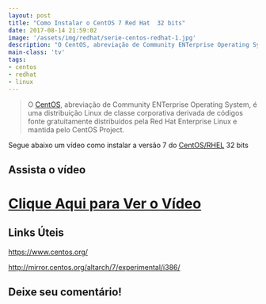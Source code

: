 ```yaml
---
layout: post
title: "Como Instalar o CentOS 7 Red Hat  32 bits"
date: 2017-08-14 21:59:02
image: '/assets/img/redhat/serie-centos-redhat-1.jpg'
description: "O CentOS, abreviação de Community ENTerprise Operating System, é uma distribuição Linux de classe corporativa derivada de códigos fonte gratuitamente distribuídos pela Red Hat Enterprise Linux e mantida pelo CentOS Project."
main-class: 'tv'
tags:
- centos
- redhat
- linux
---
```


> O [CentOS](https://www.centos.org/), abreviação de Community ENTerprise Operating System, é uma distribuição Linux de classe corporativa derivada de códigos fonte gratuitamente distribuídos pela Red Hat Enterprise Linux e mantida pelo CentOS Project.

Segue abaixo um vídeo como instalar a versão 7 do [CentOS/RHEL](https://www.centos.org/) 32 bits

## Assista o vídeo

# [Clique Aqui para Ver o Vídeo](https://www.youtube.com/watch?v=IB_LX7pRm4o)


## Links Úteis

<https://www.centos.org/>

<http://mirror.centos.org/altarch/7/experimental/i386/>

## Deixe seu comentário!

<script async src="https://pagead2.googlesyndication.com/pagead/js/adsbygoogle.js"></script>

<!-- Informat -->
<ins class="adsbygoogle"
 style="display:block"
 data-ad-client="ca-pub-2838251107855362"
 data-ad-slot="2327980059"
 data-ad-format="auto"
 data-full-width-responsive="true"></ins>

<script>
(adsbygoogle = window.adsbygoogle || []).push({});
</script>

